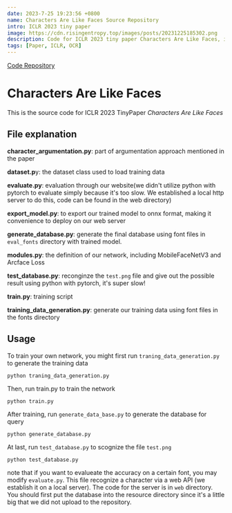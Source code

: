 ```yaml
---
date: 2023-7-25 19:23:56 +0800
name: Characters Are Like Faces Source Repository
intro: ICLR 2023 tiny paper
image: https://cdn.risingentropy.top/images/posts/20231225185302.png
description: Code for ICLR 2023 tiny paper Characters Are Like Faces, including the website source code by spring boot
tags: [Paper, ICLR, OCR]
---
```

[Code Repository](https://github.com/RisingEntropy/Characters-Are-Like-Faces)
# Characters Are Like Faces
This is the source code for ICLR 2023 TinyPaper *Characters Are Like Faces*
## File explanation
**character_argumentation.py**: part of argumentation approach mentioned in the paper

**dataset.p**y: the dataset class used to load training data

**evaluate.py**: evaluation through our website(we didn't utilize python with pytorch to evaluate simply because it's too slow. We established a local http server to do this, code can be found in the web directory)

**export_model.py**: to export our trained model to onnx format, making it convenience to deploy on our web server

**generate_database.py**: generate the final database using font files in `eval_fonts` directory with trained model.

**modules.py**: the definition of our network, including MobileFaceNetV3 and Arcface Loss

**test_database.py**: reconginze the `test.png` file and give out the possible result using python with pytorch, it's super slow!

**train.py**: training script

**training_data_generation.py**: generate our training data using font files in the fonts directory

## Usage

To train your own network, you might first run `traning_data_generation.py` to generate the training data
```
python traning_data_generation.py
```

Then, run train.py to train the network
```
python train.py
```

After training, run `generate_data_base.py` to generate the database for query

```
python generate_database.py
```

At last, run `test_database.py` to scognize the file `test.png`

```
python test_database.py
```

note that if you want to evalueate the accuracy on a certain font, you may modify `evaluate.py`. This file recognize a character via a web API (we establish it on a local server). The code for the server is in `web` directory. You should first put the database into the resource directory since it's a little big that we did not upload to the repository.
